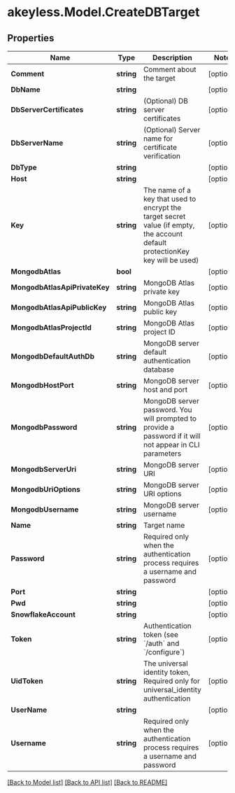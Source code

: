 # akeyless.Model.CreateDBTarget
## Properties

Name | Type | Description | Notes
------------ | ------------- | ------------- | -------------
**Comment** | **string** | Comment about the target | [optional] 
**DbName** | **string** |  | [optional] 
**DbServerCertificates** | **string** | (Optional) DB server certificates | [optional] 
**DbServerName** | **string** | (Optional) Server name for certificate verification | [optional] 
**DbType** | **string** |  | [optional] 
**Host** | **string** |  | [optional] 
**Key** | **string** | The name of a key that used to encrypt the target secret value (if empty, the account default protectionKey key will be used) | [optional] 
**MongodbAtlas** | **bool** |  | [optional] 
**MongodbAtlasApiPrivateKey** | **string** | MongoDB Atlas private key | [optional] 
**MongodbAtlasApiPublicKey** | **string** | MongoDB Atlas public key | [optional] 
**MongodbAtlasProjectId** | **string** | MongoDB Atlas project ID | [optional] 
**MongodbDefaultAuthDb** | **string** | MongoDB server default authentication database | [optional] 
**MongodbHostPort** | **string** | MongoDB server host and port | [optional] 
**MongodbPassword** | **string** | MongoDB server password. You will prompted to provide a password if it will not appear in CLI parameters | [optional] 
**MongodbServerUri** | **string** | MongoDB server URI | [optional] 
**MongodbUriOptions** | **string** | MongoDB server URI options | [optional] 
**MongodbUsername** | **string** | MongoDB server username | [optional] 
**Name** | **string** | Target name | 
**Password** | **string** | Required only when the authentication process requires a username and password | [optional] 
**Port** | **string** |  | [optional] 
**Pwd** | **string** |  | [optional] 
**SnowflakeAccount** | **string** |  | [optional] 
**Token** | **string** | Authentication token (see &#x60;/auth&#x60; and &#x60;/configure&#x60;) | [optional] 
**UidToken** | **string** | The universal identity token, Required only for universal_identity authentication | [optional] 
**UserName** | **string** |  | [optional] 
**Username** | **string** | Required only when the authentication process requires a username and password | [optional] 

[[Back to Model list]](../README.md#documentation-for-models) [[Back to API list]](../README.md#documentation-for-api-endpoints) [[Back to README]](../README.md)

